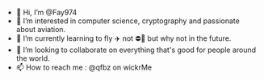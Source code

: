 - 👋 Hi, I’m @Fay974
- 👀 I’m interested in computer science, cryptography and passionate about aviation. 
- 🌱 I’m currently learning to fly ✈️ not ⛔️🚀 but why not in the future. 
- 💞️ I’m looking to collaborate on everything that's good for people around the world. 
- 📫 How to reach me : @qfbz on wickrMe

<!---
🧩
--->
